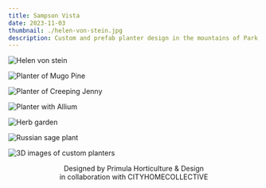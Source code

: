 ```yaml
---
title: Sampson Vista
date: 2023-11-03
thumbnail: ./helen-von-stein.jpg
description: Custom and prefab planter design in the mountains of Park City.
---
```


<div class="kg-card kg-image-card kg-width-wide">

![Helen von stein](./helen-von-stein.jpg)

</div>

<div class="kg-card kg-image-card kg-width-wide">

![Planter of Mugo Pine](./vista2.jpg)

</div>

<div class="kg-card kg-image-card kg-width-wide">

![Planter of Creeping Jenny](./vista3.jpg)

</div>

<div class="kg-card kg-image-card kg-width-wide">

![Planter with Allium](./vista4.jpg)

</div>

<div class="kg-card kg-image-card kg-width-wide">

![Herb garden](./vista5.jpg)

</div>

<div class="kg-card kg-image-card kg-width-wide">

![Russian sage plant](./vista6.jpg)

</div>

<div class="kg-card kg-image-card kg-width-wide">

![3D images of custom planters](./vista7.jpg)

</div>
<div style="text-align:center">
Designed by Primula Horticulture & Design
<br/>
in collaboration with CITYHOMECOLLECTIVE
</div>
